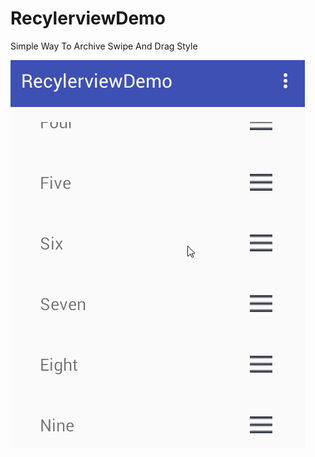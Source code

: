 # RecylerviewDemo
Simple Way To Archive Swipe And Drag Style

![](https://github.com/wongkimhung/RecylerviewDemo/blob/master/simple.gif)
